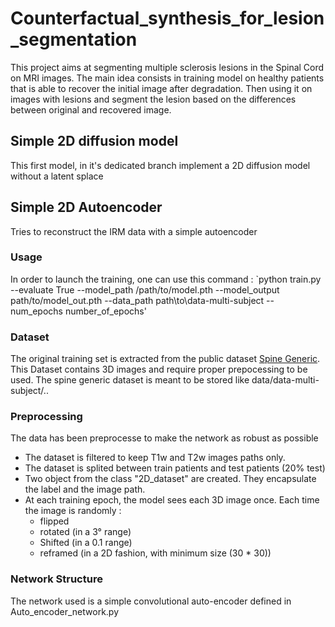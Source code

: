 ﻿# Counterfactual_synthesis_for_lesion_segmentation

This project aims at segmenting multiple sclerosis lesions in the Spinal Cord on MRI images. 
The main idea consists in training model on healthy patients that is able to recover the initial image after degradation. Then using it on images with lesions and segment the lesion based on the differences between original and recovered image.

## Simple 2D diffusion model

This first model, in it's dedicated branch implement a 2D diffusion model without a latent splace

## Simple 2D Autoencoder

Tries to reconstruct the IRM data with a simple autoencoder

### Usage

In order to launch the training, one can use this command :
`python train.py --evaluate True --model_path /path/to/model.pth --model_output path/to/model_out.pth --data_path path\to\data-multi-subject --num_epochs number_of_epochs'


### Dataset

The original training set is extracted from the public dataset [Spine Generic](https://github.com/spine-generic/data-multi-subject).
This Dataset contains 3D images and require proper prepocessing to be used.
The spine generic dataset is meant to be stored like data/data-multi-subject/..

### Preprocessing

The data has been preprocesse to make the network as robust as possible

* The dataset is filtered to keep T1w and T2w images paths only.
* The dataset is splited between train patients and test patients (20% test)
* Two object from the class "2D_dataset" are created. They encapsulate the label and the image path.
* At each training epoch, the model sees each 3D image once. Each time the image is randomly :
    - flipped
    - rotated (in a 3° range)
    - Shifted (in a 0.1 range)
    - reframed (in a 2D fashion, with minimum size (30 * 30))

### Network Structure

The network used is a simple convolutional auto-encoder defined in Auto_encoder_network.py